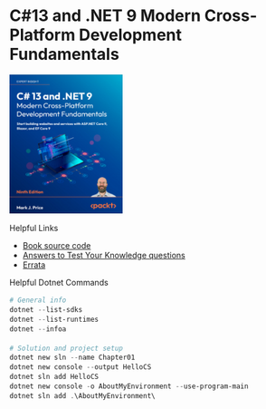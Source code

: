 # C#13 and .NET 9 Modern Cross-Platform Development Fundamentals

<img src='images/20250406144058.png' width='200'/><br>

Helpful Links
- [Book source code](https://github.com/markjprice/cs13net9)
- [Answers to Test Your Knowledge questions](https://static.packt-cdn.com/downloads/9781835881224_Appendix.pdf?link_from_packtlink=yes)
- [Errata](https://github.com/markjprice/cs13net9/blob/main/docs/errata/README.md)

Helpful Dotnet Commands

```powershell
# General info
dotnet --list-sdks
dotnet --list-runtimes
dotnet --infoa

# Solution and project setup
dotnet new sln --name Chapter01
dotnet new console --output HelloCS
dotnet sln add HelloCS
dotnet new console -o AboutMyEnvironment --use-program-main
dotnet sln add .\AboutMyEnvironment\
```
